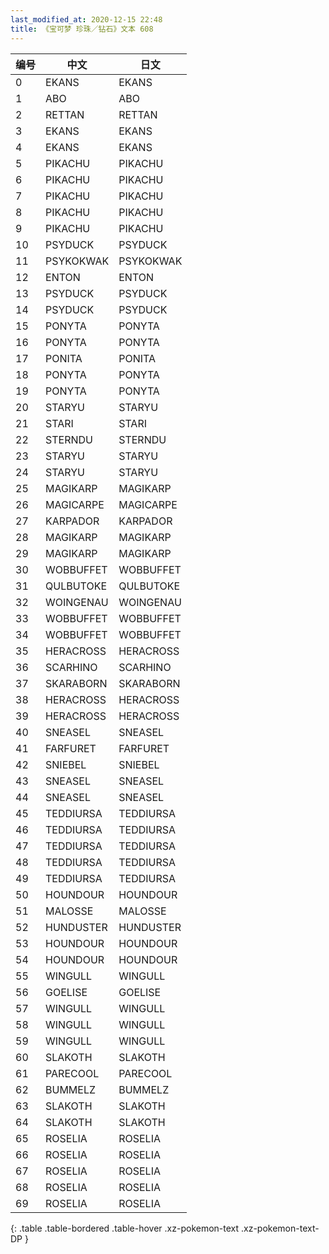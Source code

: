 ```yaml
---
last_modified_at: 2020-12-15 22:48
title: 《宝可梦 珍珠／钻石》文本 608
---
```

| 编号 | 中文 | 日文 |
| ---- | ---- | ---- |
| 0 | EKANS | EKANS |
| 1 | ABO | ABO |
| 2 | RETTAN | RETTAN |
| 3 | EKANS | EKANS |
| 4 | EKANS | EKANS |
| 5 | PIKACHU | PIKACHU |
| 6 | PIKACHU | PIKACHU |
| 7 | PIKACHU  | PIKACHU  |
| 8 | PIKACHU | PIKACHU |
| 9 | PIKACHU | PIKACHU |
| 10 | PSYDUCK | PSYDUCK |
| 11 | PSYKOKWAK | PSYKOKWAK |
| 12 | ENTON  | ENTON  |
| 13 | PSYDUCK | PSYDUCK |
| 14 | PSYDUCK | PSYDUCK |
| 15 | PONYTA | PONYTA |
| 16 | PONYTA  | PONYTA  |
| 17 | PONITA  | PONITA  |
| 18 | PONYTA | PONYTA |
| 19 | PONYTA | PONYTA |
| 20 | STARYU | STARYU |
| 21 | STARI  | STARI  |
| 22 | STERNDU  | STERNDU  |
| 23 | STARYU | STARYU |
| 24 | STARYU | STARYU |
| 25 | MAGIKARP | MAGIKARP |
| 26 | MAGICARPE | MAGICARPE |
| 27 | KARPADOR | KARPADOR |
| 28 | MAGIKARP | MAGIKARP |
| 29 | MAGIKARP | MAGIKARP |
| 30 | WOBBUFFET | WOBBUFFET |
| 31 | QULBUTOKE | QULBUTOKE |
| 32 | WOINGENAU | WOINGENAU |
| 33 | WOBBUFFET | WOBBUFFET |
| 34 | WOBBUFFET | WOBBUFFET |
| 35 | HERACROSS | HERACROSS |
| 36 | SCARHINO | SCARHINO |
| 37 | SKARABORN | SKARABORN |
| 38 | HERACROSS | HERACROSS |
| 39 | HERACROSS | HERACROSS |
| 40 | SNEASEL | SNEASEL |
| 41 | FARFURET | FARFURET |
| 42 | SNIEBEL | SNIEBEL |
| 43 | SNEASEL | SNEASEL |
| 44 | SNEASEL | SNEASEL |
| 45 | TEDDIURSA | TEDDIURSA |
| 46 | TEDDIURSA | TEDDIURSA |
| 47 | TEDDIURSA | TEDDIURSA |
| 48 | TEDDIURSA | TEDDIURSA |
| 49 | TEDDIURSA | TEDDIURSA |
| 50 | HOUNDOUR | HOUNDOUR |
| 51 | MALOSSE | MALOSSE |
| 52 | HUNDUSTER | HUNDUSTER |
| 53 | HOUNDOUR | HOUNDOUR |
| 54 | HOUNDOUR | HOUNDOUR |
| 55 | WINGULL | WINGULL |
| 56 | GOELISE | GOELISE |
| 57 | WINGULL | WINGULL |
| 58 | WINGULL | WINGULL |
| 59 | WINGULL | WINGULL |
| 60 | SLAKOTH | SLAKOTH |
| 61 | PARECOOL | PARECOOL |
| 62 | BUMMELZ | BUMMELZ |
| 63 | SLAKOTH | SLAKOTH |
| 64 | SLAKOTH | SLAKOTH |
| 65 | ROSELIA | ROSELIA |
| 66 | ROSELIA | ROSELIA |
| 67 | ROSELIA | ROSELIA |
| 68 | ROSELIA | ROSELIA |
| 69 | ROSELIA | ROSELIA |
{: .table .table-bordered .table-hover .xz-pokemon-text .xz-pokemon-text-DP }